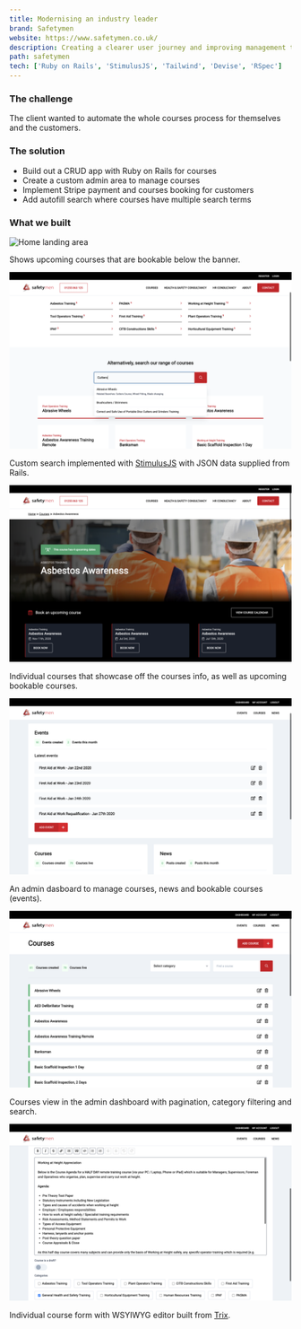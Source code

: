```yaml
---
title: Modernising an industry leader
brand: Safetymen
website: https://www.safetymen.co.uk/
description: Creating a clearer user journey and improving management tools so the client, and the customers experience feels more automated.
path: safetymen
tech: ['Ruby on Rails', 'StimulusJS', 'Tailwind', 'Devise', 'RSpec']
---
```


### The challenge

The client wanted to automate the whole courses process for themselves and the customers.

### The solution

- Build out a CRUD app with Ruby on Rails for courses
- Create a custom admin area to manage courses
- Implement Stripe payment and courses booking for customers
- Add autofill search where courses have multiple search terms

### What we built

![Home landing area](../images/safetymen/home.png)

Shows upcoming courses that are bookable below the banner.

![Courses search](../images/safetymen/search.png)

Custom search implemented with [StimulusJS](https://stimulusjs.org/) with JSON data supplied from Rails.

![Course with upcoming bookable courses](../images/safetymen/course.png)

Individual courses that showcase off the courses info, as well as upcoming bookable courses.

![Admin dashboard](../images/safetymen/admin.png)

An admin dasboard to manage courses, news and bookable courses (events).

![Admin courses dashboard](../images/safetymen/admin-courses.png)

Courses view in the admin dashboard with pagination, category filtering and search.

![Admin course form](../images/safetymen/admin-course.png)

Individual course form with WSYIWYG editor built from [Trix](https://trix-editor.org/).
